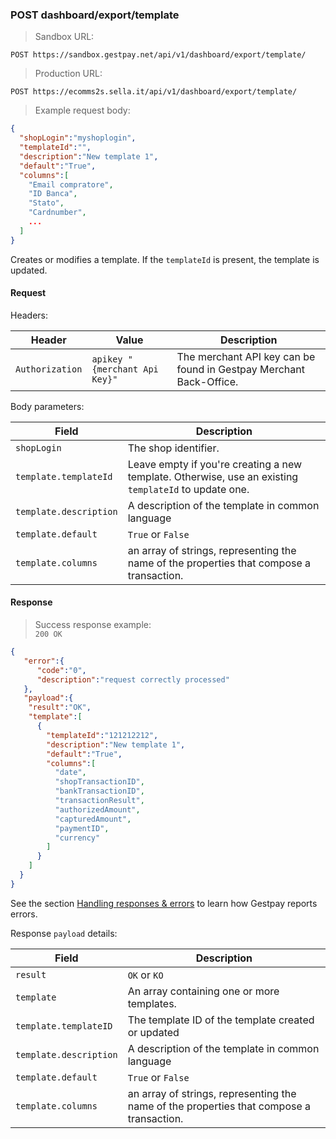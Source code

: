 ### POST dashboard/export/template


> Sandbox URL:

```
POST https://sandbox.gestpay.net/api/v1/dashboard/export/template/
```


> Production URL: 

```
POST https://ecomms2s.sella.it/api/v1/dashboard/export/template/
```


> Example request body: 

```json
{
  "shopLogin":"myshoplogin",
  "templateId":"",
  "description":"New template 1",
  "default":"True",
  "columns":[
    "Email compratore",
    "ID Banca",
    "Stato",
    "Cardnumber",
    ...
  ]
}
```

Creates or modifies a template. If the `templateId` is present, the template is updated. 

#### Request 

Headers: 

| Header          | Value                         | Description                                                        |
| --------------- | ----------------------------- | ------------------------------------------------------------------ |
| `Authorization` | `apikey "{merchant Api Key}"` | The merchant API key can be found in Gestpay Merchant Back-Office. |


Body parameters: 

| Field | Description | 
| --------- | ----------- | 
| `shopLogin` | The shop identifier. | 
| `template.templateId` | Leave empty if you're creating a new template. Otherwise, use an existing `templateId` to update one. 
| `template.description` | A description of the template in common language 
| `template.default` | `True` or `False`
| `template.columns` | an array of strings, representing the name of the properties that compose a transaction. 

#### Response 

> Success response example:<br>
> `200 OK`

```json
{
   "error":{  
      "code":"0",
      "description":"request correctly processed"
   },
   "payload":{
    "result":"OK",
    "template":[
      {
        "templateId":"121212212",
        "description":"New template 1",
        "default":"True",
        "columns":[
          "date",
          "shopTransactionID",
          "bankTransactionID",
          "transactionResult",
          "authorizedAmount",
          "capturedAmount",
          "paymentID",
          "currency"
        ]
      }
    ]
  }
}
```

See the section [Handling responses & errors](#handling-responses-amp-errors) to learn how Gestpay reports errors.

Response `payload` details: 

| Field          | Description 
| -------------- | -----------
| `result`     | `OK` or `KO`
| `template` | An array containing one or more templates.
| `template.templateID` | The template ID of the template created or updated
| `template.description` | A description of the template in common language 
| `template.default` | `True` or `False`
| `template.columns` | an array of strings, representing the name of the properties that compose a transaction. 
